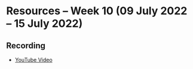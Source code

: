 # Resources – Week 10 (09 July 2022 – 15 July 2022)
## Recording
* [YouTube Video](https://youtu.be/c_cbfyRw33I)
